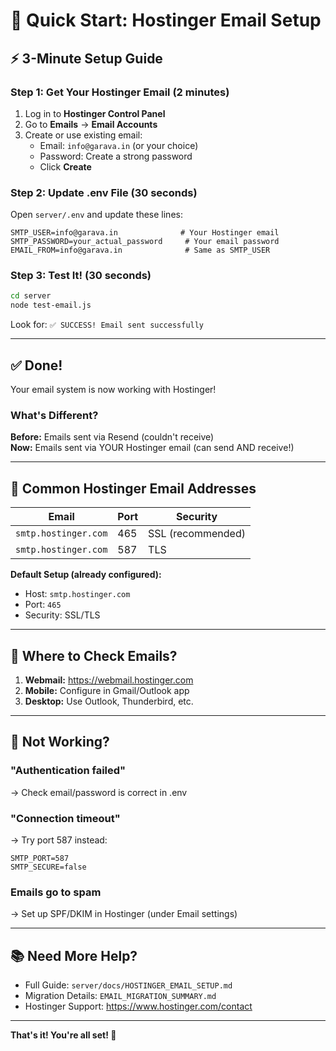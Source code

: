 # 🚀 Quick Start: Hostinger Email Setup

## ⚡ 3-Minute Setup Guide

### Step 1: Get Your Hostinger Email (2 minutes)

1. Log in to **Hostinger Control Panel**
2. Go to **Emails** → **Email Accounts**  
3. Create or use existing email:
   - Email: `info@garava.in` (or your choice)
   - Password: Create a strong password
   - Click **Create**

### Step 2: Update .env File (30 seconds)

Open `server/.env` and update these lines:

```env
SMTP_USER=info@garava.in              # Your Hostinger email
SMTP_PASSWORD=your_actual_password     # Your email password  
EMAIL_FROM=info@garava.in              # Same as SMTP_USER
```

### Step 3: Test It! (30 seconds)

```bash
cd server
node test-email.js
```

Look for: `✅ SUCCESS! Email sent successfully`

---

## ✅ Done!

Your email system is now working with Hostinger! 

### What's Different?

**Before:** Emails sent via Resend (couldn't receive)  
**Now:** Emails sent via YOUR Hostinger email (can send AND receive!)

---

## 🎯 Common Hostinger Email Addresses

| Email | Port | Security |
|-------|------|----------|
| `smtp.hostinger.com` | 465 | SSL (recommended) |
| `smtp.hostinger.com` | 587 | TLS |

**Default Setup (already configured):**
- Host: `smtp.hostinger.com`
- Port: `465`
- Security: SSL/TLS

---

## 📧 Where to Check Emails?

1. **Webmail:** https://webmail.hostinger.com
2. **Mobile:** Configure in Gmail/Outlook app
3. **Desktop:** Use Outlook, Thunderbird, etc.

---

## 🐛 Not Working?

### "Authentication failed"
→ Check email/password is correct in .env

### "Connection timeout"  
→ Try port 587 instead:
```env
SMTP_PORT=587
SMTP_SECURE=false
```

### Emails go to spam
→ Set up SPF/DKIM in Hostinger (under Email settings)

---

## 📚 Need More Help?

- Full Guide: `server/docs/HOSTINGER_EMAIL_SETUP.md`
- Migration Details: `EMAIL_MIGRATION_SUMMARY.md`
- Hostinger Support: https://www.hostinger.com/contact

---

**That's it! You're all set! 🎉**
